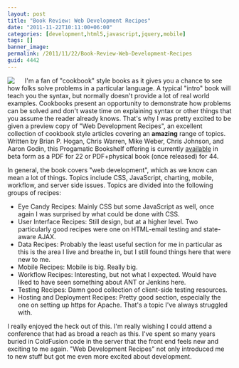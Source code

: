 ```yaml
---
layout: post
title: "Book Review: Web Development Recipes"
date: "2011-11-22T10:11:00+06:00"
categories: [development,html5,javascript,jquery,mobile]
tags: []
banner_image: 
permalink: /2011/11/22/Book-Review-Web-Development-Recipes
guid: 4442
---
```


<img src="https://static.raymondcamden.com/images/cfjedi/wbdev.jpg" align="left" style="padding-right: 20px" />I'm a fan of "cookbook" style books as it gives you a chance to see how folks solve problems in a particular language. A typical "intro" book will teach you the syntax, but normally doesn't provide a lot of real world examples. Cookbooks present an opportunity to demonstrate how problems can be solved and don't waste time on explaining syntax or other things that you assume the reader already knows. That's why I was pretty excited to be given a preview copy of "Web Development Recipes", an excellent collection of cookbook style articles covering an <b>amazing</b> range of topics. Written by Brian P. Hogan, Chris Warren, Mike Weber, Chris Johnson, and Aaron Godin, this Progamatic Bookshelf offering is currently <a href="http://pragprog.com/book/wbdev/web-development-recipes">available</a> in beta form as a PDF for 22 or PDF+physical book (once released) for 44. 

In general, the book covers "web development", which as we know can mean a lot of things. Topics include CSS, JavaScript, charting, mobile, workflow, and server side issues. Topics are divided into the following groups of recipes:

<ul>
<li>Eye Candy Recipes: Mainly CSS but some JavaScript as well, once again I was surprised by what could be done with CSS.
<li>User Interface Recipes: Still design, but at a higher level. Two particularly good recipes were one on HTML-email testing and state-aware AJAX.
<li>Data Recipes: Probably the least useful section for me in particular as this is the area I live and breathe in, but I still found things here that were new to me. 
<li>Mobile Recipes: Mobile is big. Really big.
<li>Workflow Recipes: Interesting, but not what I expected. Would have liked to have seen something about ANT or Jenkins here.
<li>Testing Recipes: Damn good collection of client-side testing resources.
<li>Hosting and Deployment Recipes: Pretty good section, especially the one on setting up https for Apache. That's a topic I've always struggled with. 
</ul>

I really enjoyed the heck out of this. I'm really wishing I could attend a conference that had as broad a reach as this. I've spent so many years buried in ColdFusion code in the server that the front end feels new and exciting to me again. "Web Development Recipes" not only introduced me to new stuff but got me even more excited about development.